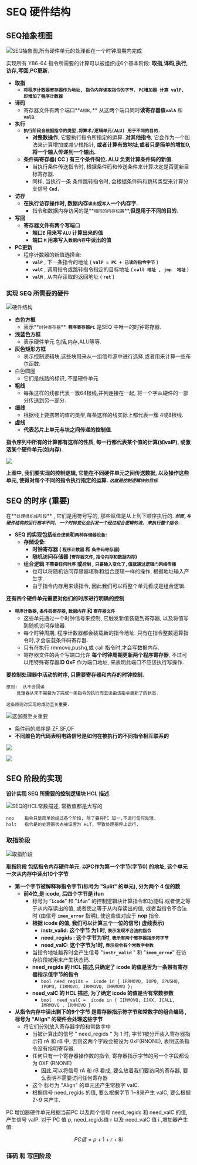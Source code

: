 # SEQ 硬件结构

## SEQ抽象视图

![SEQ&#x62BD;&#x8C61;&#x56FE;,&#x6240;&#x6709;&#x786C;&#x4EF6;&#x5355;&#x5143;&#x7684;&#x5904;&#x7406;&#x90FD;&#x5728;&#x4E00;&#x4E2A;&#x65F6;&#x949F;&#x5468;&#x671F;&#x5185;&#x5B8C;&#x6210;](../.gitbook/assets/screen-shot-2019-08-14-at-7.32.53-pm.png)

实现所有 Y86-64 指令所需要的计算可以被组织成6个基本阶段: **取指,译码,执行,访存,写回,PC更新.**

* **取指**
  * **`将程序计数器寄存器作为地址, 指令内存读取指令的字节. PC增加器 计算 valP, 即增加了程序计数器`**
* **译码**
  * 寄存器文件有两个端口**`A和B,`** 从这两个端口同时**读寄存器值`valA`** 和 **`valB`**.
* **执行**
  * **`执行阶段会根据指令的类型,将算术/逻辑单元(ALU) 用于不同的目的.`** 
    * **对整数操作**, 它要执行指令所指定的运算. **对其他指令**, 它会作为一个加法来计算增加或减少栈指针, **或者计算有效地址**,**或者只是简单的增加0, 将一个输入传递到一个输出.**
  * **条件码寄存器\( CC \) 有三个条件码位.   ALU 负责计算条件码的新值.**
    * 当执行条件传送指令时, 根据条件码和传送条件来计算决定是否更新目标寄存器.
    * 同样, 当执行一条 条件跳转指令时, 会根据条件码和跳转类型来计算分支信号 **`Cnd.`**
* **访存**
  * **在执行访存操作时, 数据内存`读出`或`写入`一个内存字.**
    * 指令和数据内存访问的是**`相同的内存位置`**,**但是用于不同的目的.**
* **写回**
  * **寄存器文件有两个写端口**
    *  **端口`E` 用来写 `ALU` 计算出来的值**
    * **端口 `M`  用来写入`数据内存`中读出的值**
* **PC更新**
  * 程序计数器的新值选择自:
    * **`valP`**   , 下一条指令的地址  \( **`valP = PC + 已读的指令字节`** \)
    * **`valC`**  ,  调用指令或跳转指令指定的目标地址 \( **`call 地址 , jmp  地址`** \)
    * **`valM`** ,  从内存读取的返回地址 \( **`ret`** \)

### 实现 SEQ 所需要的硬件

![&#x786C;&#x4EF6;&#x7ED3;&#x6784;](../.gitbook/assets/screen-shot-2019-08-15-at-8.11.40-am%20%281%29.png)

* **白色方框** 
  * 表示**`时钟寄存器`**.  **`程序寄存器PC`** 是SEQ 中唯一的时钟寄存器.
* **浅蓝色方框**
  * 表示硬件单元 包括,内存,ALU等等.
* **灰色矩形方框**
  * 表示控制逻辑块,这些块用来从一组信号源中进行选择,或者用来计算一些布尔函数.
* 白色圆圈
  * 它们是线路的标识, 不是硬件单元
* **粗线**
  * 每条这样的线都代表一簇64根线,并列连接在一起, 将一个字从硬件的一部分传送到另一部分.
* **细线**
  * 根据线上要携带的值的类型,每条这样的线实际上都代表一簇 4或8根线.
* **虚线**
  * **代表芯片上单元与块之间传递的控制值.**

**指令序列中所有的计算都有这样的性质, 每一行都代表某个值的计算\(如valP\), 或激活某个硬件单元\(如内存\).**

![](../.gitbook/assets/screen-shot-2019-08-15-at-2.03.46-pm.png)

**上图中, 我们要实现的控制逻辑, 它能在不同硬件单元之间传送数据, 以及操作这些单元, 使得对每个不同的指令执行指定的运算.**  _**`这就是控制逻辑块的目标`**_

## SEQ  的时序 \(重要\)

在**`处理组织成阶段`** , 它们是用符号写的, 那些赋值是从上到下顺序执行的. _**`然而,与硬件结构的运行根本不同, 一个时钟变化会引发一个经过组合逻辑的流, 来执行整个指令.`**_ 

* **SEQ 的实现包括`组合逻辑`和`两种存储器设备`:**
  * **存储设备:**
    * **时钟寄存器 \( `程序计数器` 和 `条件码寄存器`\)**
    * **随机访问存储器 \(`寄存器文件`, `指令内存和数据内存`\)**
  * **组合逻辑 `不需要任何时序` 或`控制` ,   `只要输入变化了,值就通过逻辑门网络传播`**
    * 也可以将随机访问存储器堪称和组合逻辑一样的操作, 根据地址输入产生字.
    * 由于指令内存用来读指令, 因此我们可以将整个单元看成是组合逻辑.

**还有四个硬件单元需要对他们的时序进行明确的控制**

* **`程序计数器`, `条件码寄存器`, `数据内存` 和 `寄存器文件`**
  * 这些单元通过一个时钟信号来控制, 它触发新值装载到寄存器, 以及将值写到随机访问存储器.
  * 每个时钟周期, 程序计数器都会装载新的指令地址. 只有在指令整数运算指令时,才会装载条件码寄存器.
  * 只有在执行 rmmovq,pushq,或 call  指令时,才会写数据内存.
  * 寄存器文件的两个写端口允许 **每个时钟周期更新两个程序寄存器**, 不过可以用特殊寄存器**ID 0xF** 作为端口地址, 来表明此端口不应该执行写操作.

**要控制处理器中活动的时序, 只需要寄存器和内存的时钟控制.**

```text
原则:  从不会回读
    处理器从来不需要为了完成一条指令的执行而去读由该指令更新了的状态.

这条原则对实现的成功至关重要.
```



![&#x8FD9;&#x5F20;&#x56FE;&#x81F3;&#x5173;&#x91CD;&#x8981;](../.gitbook/assets/screen-shot-2019-08-15-at-2.37.36-pm.png)

* 条件码的顺序是  ZF,SF,OF 
* **不同颜色的代码表明电路信号是如何在被执行的不同指令相互联系的**

![](../.gitbook/assets/screen-shot-2019-08-15-at-3.11.00-pm.png)

![](../.gitbook/assets/screen-shot-2019-08-15-at-3.11.14-pm.png)

## SEQ 阶段的实现

**设计实现 SEQ 所需要的控制逻辑块 HCL 描述.**

![SEQ&#x7684;HCL&#x5E38;&#x6570;&#x63CF;&#x8FF0;, &#x5E38;&#x6570;&#x503C;&#x90FD;&#x662F;&#x5927;&#x5199;&#x7684;](../.gitbook/assets/screen-shot-2019-08-15-at-6.45.00-pm.png)

```text
nop    指令只是简单的经过各个阶段, 除了要将PC 加一,不进行任何处理.
halt   指令是的处理器状态被设置为 HLT, 导致处理器停止运行.
```

### 取指阶段

![&#x53D6;&#x6307;&#x9636;&#x6BB5;](../.gitbook/assets/screen-shot-2019-08-15-at-6.49.41-pm.png)

**取指阶段 包括指令内存硬件单元.   以PC作为第一个字节\(字节0\) 的地址, 这个单元一次从内存中读出10个字节**

* **第一个字节被解释称指令字节\(标号为 "Split" 的单元\),   分为两个 4 位的数**
  * **前4位,是  icode, 后四个字节是  ifun**
    * 标号为 “**`icode`**“  和 "**`ifun`**"  的控制逻辑块计算指令和功能码.或者使之等于从内存读出的值, 或者使之等于从内存读出的值, 或者当指令不合法时 \(由信号 **`imem_error`** 指明\), 使这些值对应于 **nop** 指令.
    * **根据 icode 的值, 我们可以计算三个一位的信号\( 虚线表示\)**
      * **instr\_valid:  这个字节 为1 时, `表示发现不合法的指令`**
      * **need\_regids : 这个字节为1时, `表示有两个寄存器指示符字节`**
      * **need\_valC:   这个字节为1时, `表示指令有个常数字参数`**
    * 当指令地址越界时会产生信号  "**`instr_valid`** " 和 "**`imem_erroe`**" 在访存阶段被用来产生状态码.
    * **need\_regids  的 HCL 描述,只确定了 icode 的值是否为一条带有寄存器指示值字节的指令**
      * `bool need_regids =  icode in { IRRMOVQ, IOPQ, IPUSHQ, IPOPQ, IIRMOVQ, IRMMOVQ, IMRMOVQ };`
    * **need\_valC 的 HCL 描述,  为了确定 icode 的值是否有常数参数**
      * `bool  need_valC =  icode in { IIMMOVQ, IJXX, ICALL, IMRMOVQ , IRMMOVQ }`
* **从指令内存中读出剩下的9个字节 是寄存器指示符字节和常数字的组合编码 , 标号为 "Align" 的硬件会处理这些字节**
  * 将它们分别放入寄存器字段和常数字中
    * 当被计算出的信号  " need\_regids “ 为 1 时, 字节1被分开装入寄存器指示符 rA 和 rB 中, 否则这两个字段会被设为 0xF\(RNONE\),  表明这条指令没有指明寄存器.
    * 任何只有一个寄存器操作数的指令, 寄存器指示字节的另一个字段都设为 0XF \(RNONE\)
      * 因此,可以将信号 rA 和 rB 看成, 要么放着我们要访问的寄存器, 要么表明不需要访问任何寄存器
    * 这个 标号为 "Align" 的单元还产生常数字 valC.
    * 根据信号 need\_regids 的值, 要么根据字节 1~8来产生 valC,  要么根据2~9 来产生.

PC  增加器硬件单元根据当前PC 以及两个信号 need\_regids 和 need\_valC 的值, 产生信号 valP. 对于 PC 值 p,  need\_regids值 r 以及 need\_valC 值 i ,增加器产生值:

$$
PC值 = p + 1 + r +8i
$$

### 译码 和 写回阶段











